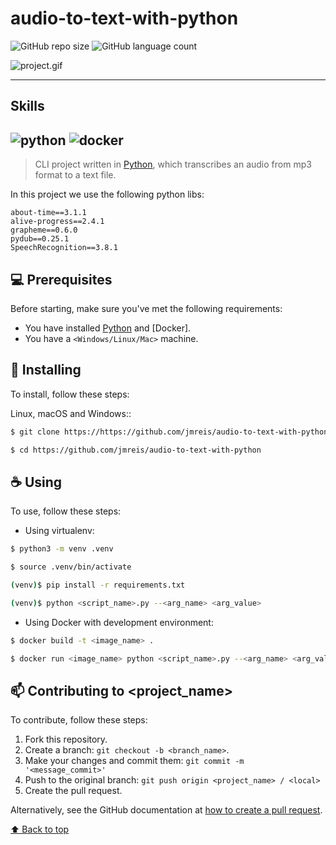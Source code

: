 # audio-to-text-with-python

<!---These are examples. See https://shields.io for others or to customize this shield set. You might want to include dependencies, project status and license information here--->

![GitHub repo size](https://img.shields.io/github/repo-size/jmreis/audio-to-text-with-python?style=for-the-badge) ![GitHub language count ](https://img.shields.io/github/languages/count/jmreis/audio-to-text-with-python?style=for-the-badge) <!--![GitHub forks]( https://img.shields.io/github/forks/iuricode/README-template?style=for-the-badge) ![Bitbucket open issues](https://img.shields.io/bitbucket/issues/iuricode /README-template?style=for-the-badge) ![Bitbucket open pull requests](https://img.shields.io/bitbucket/pr-raw/iuricode/README-template?style=for-the-badge ) -->

![project.gif](profect.gif)

---

## Skills
![python](https://img.shields.io/badge/Python-3776AB?style=for-the-badge&logo=python&logoColor=white) ![docker](https://camo.githubusercontent.com/63350538fde994bc287ccd4908809301e157980e6564bf78d2c5cec22c0a5914/68747470733a2f2f696d672e736869656c64732e696f2f62616467652f446f636b65722d3243413545303f7374796c653d666f722d7468652d6261646765266c6f676f3d646f636b6572266c6f676f436f6c6f723d7768697465)
---

> CLI project written in [Python](https://reactjs.org/docs/getting-started.html), which transcribes an audio from mp3 format to a text file.

In this project we use the following python libs:

```
about-time==3.1.1
alive-progress==2.4.1
grapheme==0.6.0
pydub==0.25.1
SpeechRecognition==3.8.1
```
<!--
### Adjustments and improvements

The project is still in development and the next updates will focus on the following tasks:

- [ ] Task 1
- [ ] Task 2
- [ ] Task 3
- [ ] Task 4
- [ ] Task 5
-->
## 💻 Prerequisites

Before starting, make sure you've met the following requirements:
<!---These are example requirements only. Add, duplicate or remove as needed--->
* You have installed [Python](https://reactjs.org/docs/getting-started.html) and [Docker].
* You have a `<Windows/Linux/Mac>` machine.


## 🚀 Installing

To install, follow these steps:

Linux, macOS and Windows::
```bash
$ git clone https://https://github.com/jmreis/audio-to-text-with-python.git

$ cd https://github.com/jmreis/audio-to-text-with-python
```

## ☕ Using

To use, follow these steps:

- Using virtualenv:
```bash
$ python3 -m venv .venv

$ source .venv/bin/activate

(venv)$ pip install -r requirements.txt

(venv)$ python <script_name>.py --<arg_name> <arg_value>
```

- Using Docker with development environment:
```bash
$ docker build -t <image_name> .

$ docker run <image_name> python <script_name>.py --<arg_name> <arg_value>

```

## 📫 Contributing to <project_name>
<!---If your README is long or if you have any specific process or steps you want contributors to follow, consider creating a separate CONTRIBUTING.md file--->
To contribute, follow these steps:

1. Fork this repository.
2. Create a branch: `git checkout -b <branch_name>`.
3. Make your changes and commit them: `git commit -m '<message_commit>'`
4. Push to the original branch: `git push origin <project_name> / <local>`
5. Create the pull request.

Alternatively, see the GitHub documentation at [how to create a pull request](https://help.github.com/en/github/collaborating-with-issues-and-pull-requests/creating-a-pull-request ).


[⬆ Back to top](#audio-to-text-with-python)<br>

